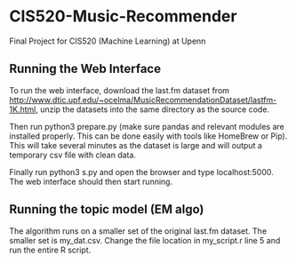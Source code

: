 # CIS520-Music-Recommender
Final Project for CIS520 (Machine Learning) at Upenn

## Running the Web Interface 
To run the web interface, download the last.fm dataset from http://www.dtic.upf.edu/~ocelma/MusicRecommendationDataset/lastfm-1K.html, unzip the datasets into the same directory as the source code. 

Then run python3 prepare.py (make sure pandas and relevant modules are installed properly. This can be done easily with tools like HomeBrew or Pip). This will take several minutes as the dataset is large and will output a temporary csv file with clean data. 

Finally run python3 s.py and open the browser and type localhost:5000. The web interface should then start running.

## Running the topic model (EM algo)
The algorithm runs on a smaller set of the original last.fm dataset. The smaller set is my_dat.csv. Change the file location in my_script.r line 5 and run the entire R script.